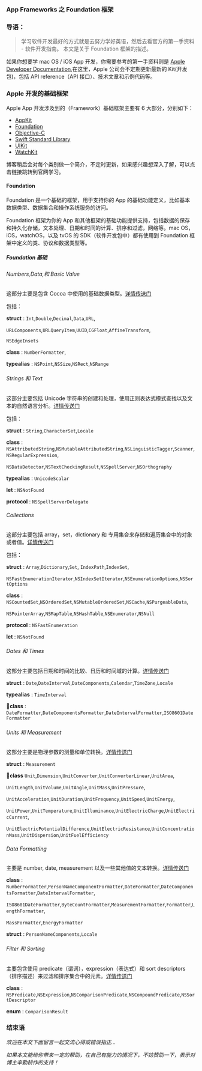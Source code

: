 ### App Frameworks 之 Foundation 框架

### 导语：

> 学习软件开发最好的方式就是去努力学好英语，然后去看官方的第一手资料 - 软件开发指南。
> 本文是关于 Foundation 框架的描述。


如果你想要学 mac OS / iOS App 开发，你需要参考的第一手资料则是 [Apple Developer Documentation](https://developer.apple.com/documentation),在这里，Apple 公司会不定期更新最新的 Kit(开发包)，包括 API reference（API 接口）、技术文章和示例代码等。


### Apple 开发的基础框架

Apple App 开发涉及到的（Framework）基础框架主要有 6 大部分，分别如下：

* [AppKit](https://developer.apple.com/documentation/appkit)
* [Foundation](https://developer.apple.com/documentation/foundation)
* [Objective-C](https://developer.apple.com/documentation/objectivec)
* [Swift Standard Library](https://developer.apple.com/documentation/swift)
* [UIKit](https://developer.apple.com/documentation/uikit)
* [WatchKit](https://developer.apple.com/documentation/watchkit)

博客稍后会对每个类别做一个简介，不定时更新，如果感兴趣想深入了解，可以点击链接跳转到官网学习。

#### Foundation

Foundation 是一个基础的框架，用于支持你的 App 的基础功能定义，比如基本数据类型、数据集合和操作系统服务的访问。

Foundation 框架为你的 App 和其他框架的基础功能提供支持，包括数据的保存和持久化存储，文本处理、日期和时间的计算、排序和过滤，网络等。mac OS，iOS，watchOS，以及 tvOS 的 SDK（软件开发包中）都有使用到 Foundation 框架中定义的类、协议和数据类型等。

##### Foundation 基础

###### Numbers,Data,和 Basic Value

这部分主要是包含 Cocoa 中使用的基础数据类型。[详情传送门](https://developer.apple.com/documentation/foundation/numbers_data_and_basic_values)

包括：

**struct** : `Int`,`Double`,`Decimal`,`Data`,`URL`,

`URLComponents`,`URLQueryItem`,`UUID`,`CGFloat`,`AffineTransform`,

`NSEdgeInsets`

**class** :  `NumberFormatter`,

**typealias** : `NSPoint`,`NSSize`,`NSRect`,`NSRange`

###### Strings 和 Text

这部分主要包括 Unicode 字符串的创建和处理，使用正则表达式模式查找以及文本的自然语言分析。[详情传送门](https://developer.apple.com/documentation/foundation/strings_and_text)

包括：

**struct** : `String`,`CharacterSet`,`Locale`

**class** : `NSAttributedString`,`NSMutableAttributedString`,`NSLinguisticTagger`,`Scanner`,`NSRegularExpression`,

`NSDataDetector`,`NSTextCheckingResult`,`NSSpellServer`,`NSOrthography`

**typealias** : `UnicodeScalar`

**let** : `NSNotFound`

**protocol** : `NSSpellServerDelegate`

###### Collections

这部分主要包括 array，set，dictionary 和 专用集合来存储和遍历集合中的对象或者值。[详情传送门](https://developer.apple.com/documentation/foundation/collections)

包括：

**struct** : `Array`,`Dictionary`,`Set`,	`IndexPath`,`IndexSet`,

`NSFastEnumerationIterator`,`NSIndexSetIterator`,`NSEnumerationOptions`,`NSSortOptions`

**class** : `NSCountedSet`,`NSOrderedSet`,`NSMutableOrderedSet`,`NSCache`,`NSPurgeableData`,

`NSPointerArray`,`NSMapTable`,`NSHashTable`,`NSEnumerator`,`NSNull`

**protocol** : `NSFastEnumeration`

**let** : `NSNotFound`

###### Dates 和 Times

这部分主要包括日期和时间的比较、日历和时间域的计算。[详情传送门](https://developer.apple.com/documentation/foundation/dates_and_times)

**struct** : `Date`,`DateInterval`,`DateComponents`,`Calendar`,`TimeZone`,`Locale`

**typealias** : `TimeInterval`

**class** : `DateFormatter`,`DateComponentsFormatter`,`DateIntervalFormatter`,`ISO8601DateFormatter`


###### Units 和 Measurement

这部分主要是物理参数的测量和单位转换。[详情传送门](https://developer.apple.com/documentation/foundation/units_and_measurement)

**struct** : `Measurement`

**class** `Unit`,`Dimension`,`UnitConverter`,`UnitConverterLinear`,`UnitArea`,

`UnitLength`,`UnitVolume`,`UnitAngle`,`UnitMass`,`UnitPressure`,

`UnitAcceleration`,`UnitDuration`,`UnitFrequency`,`UnitSpeed`,`UnitEnergy`,

`UnitPower`,`UnitTemperature`,`UnitIlluminance`,`UnitElectricCharge`,`UnitElectricCurrent`,

`UnitElectricPotentialDifference`,`UnitElectricResistance`,`UnitConcentrationMass`,`UnitDispersion`,`UnitFuelEfficiency`
 
###### Data Formatting

主要是 number, date, measurement 以及一些其他值的文本转换。[详情传送门](https://developer.apple.com/documentation/foundation/data_formatting)

**class** : `NumberFormatter`,`PersonNameComponentFormatter`,`DateFormatter`,`DateComponentsFormatter`,`DateIntervalFormatter`,

`ISO8601DateFormatter`,`ByteCountFormatter`,`MeasurementFormatter`,`Formatter`,`LengthFormatter`,

`MassFormatter`,`EnergyFormatter`

**struct** : 	`PersonNameComponents`,`Locale`

###### Filter 和 Sorting

主要包含使用 predicate（谓词），expression（表达式）和 sort descriptors（排序描述）来过滤和排序集合中的元素。[详情传送门](https://developer.apple.com/documentation/foundation/filters_and_sorting)

**class** : `NSPredicate`,`NSExpression`,`NSComparisonPredicate`,`NSCompoundPredicate`,`NSSortDescriptor`

**enum** : `ComparisonResult`



### 结束语

*欢迎在本文下面留言一起交流心得或错误指正...*

*如果本文能给你带来一定的帮助，在自己有能力的情况下，不妨赞助一下，表示对博主辛勤耕作的支持！*
    




